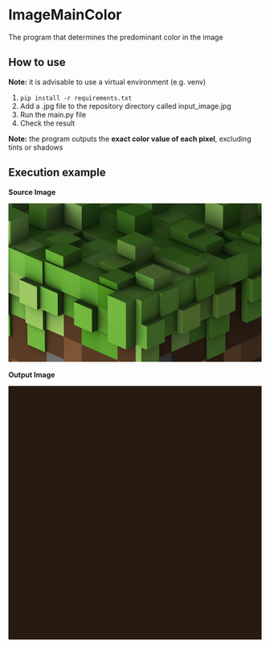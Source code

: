 # ImageMainColor
The program that determines the predominant color in the image

## How to use
**Note:** it is advisable to use a virtual environment (e.g. venv)

1. ```pip install -r requirements.txt```
2. Add a .jpg file to the repository directory called input_image.jpg
3. Run the main.py file
4. Check the result

**Note:** the program outputs the **exact color value of each pixel**, excluding tints or shadows

## Execution example
**Source Image**

![Input image](img/input_image.jpg)

**Output Image**

![Output image](img/output_image.jpg) 
